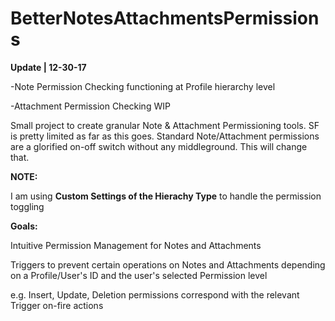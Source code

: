 # BetterNotesAttachmentsPermissions
<p><strong>Update | 12-30-17</strong></p>
<p>-Note Permission Checking functioning at Profile hierarchy level </p>
<p>-Attachment Permission Checking WIP </p>

<p>Small project to create granular Note & Attachment Permissioning tools. SF is pretty limited as far as this goes. Standard Note/Attachment permissions are a glorified on-off switch without any middleground. This will change that.</p>

<p><strong>NOTE:</strong><p>
<p> I am using <strong>Custom Settings of the Hierachy Type</strong> to handle the permission toggling</p>

<p><strong>Goals:</strong></p>
<p>Intuitive Permission Management for Notes and Attachments</p>
<p>Triggers to prevent certain operations on Notes and Attachments depending on a Profile/User's ID and the user's selected Permission level</p>
<p>e.g. Insert, Update, Deletion permissions correspond with the relevant Trigger on-fire actions</p>
